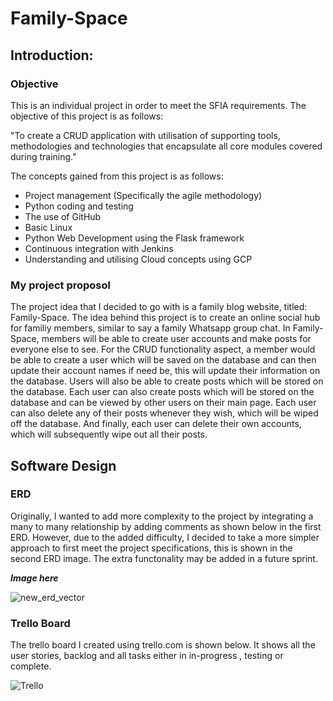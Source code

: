 #   **Family-Space**

## Introduction: 
### Objective

This is an individual project in order to meet the SFIA requirements. The objective of this project is as follows: 

"To create a CRUD application with utilisation of supporting tools,
methodologies and technologies that encapsulate all core modules
covered during training." 

The concepts gained from this project is as follows: 
- Project management (Specifically the agile methodology)
- Python coding and testing
- The use of GitHub
- Basic Linux
- Python Web Development using the Flask framework
- Continuous integration with Jenkins
- Understanding and utilising Cloud concepts using GCP


### My project proposol 
The project idea that I decided to go with is a family blog website, titled: Family-Space. The idea behind this project is to create an online social hub for familiy members, similar to say a family Whatsapp group chat. In Family-Space, members will be able to create user accounts and make posts for everyone else to see. For the CRUD functionality aspect, a member would be able to create a user which will be saved on the database and can then update their account names if need be, this will update their information on the database. Users will also be able to create posts which will be stored on the database. Each user can also create posts which will be stored on the database and can be viewed by other users on their main page. Each user can also delete any of their posts whenever they wish, which will be wiped off the database. And finally, each user can delete their own accounts, which will subsequently wipe out all their posts.

## Software Design
### ERD
Originally, I wanted to add more complexity to the project by integrating a many to many relationship by adding comments as shown below in the first ERD. However, due to the added difficulty, I decided to take a more simpler approach to first meet the project specifications, this is shown in the second ERD image. The extra functonality may be added in a future sprint.

***Image here***

![new_erd_vector](https://user-images.githubusercontent.com/73299366/103468965-b9859e00-4d56-11eb-836d-fe1f62ebc66b.png)

### Trello Board

The trello board I created using trello.com is shown below. It shows all the user stories, backlog and all tasks either in in-progress , testing or complete.

![Trello](https://user-images.githubusercontent.com/73299366/103469160-16825380-4d59-11eb-8e5a-f97d27d46c4a.JPG)
